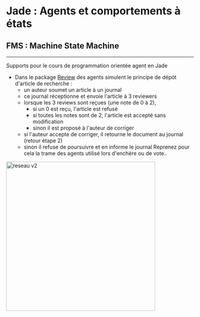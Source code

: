 # Jade : Agents et comportements à états

## FMS : Machine State Machine

---

Supports pour le cours de programmation orientée agent en Jade


- Dans le package [Review](https://github.com/EmmanuelADAM/jade/blob/master/fsm/review/) des agents simulent le principe
  de dépôt d'article de recherche :
    - un auteur soumet un article à un journal
    - ce journal réceptionne et envoie l'article à 3 reviewers
    - lorsque les 3 reviews sont reçues (une note de 0 à 2),
        - si un 0 est reçu, l'article est refusé
        - si toutes les notes sont de 2, l'article est accepté sans modification
        - sinon il est proposé à l'auteur de corriger
    - si l'auteur accepte de corriger, il retourne le document au journal (retour étape 2)
    - sinon il refuse de poursuivre et en informe le journal Reprenez pour cela la trame des agents utilisé lors
      d'enchère ou de vote..

<!-- 
```
@startuml fsmReview

hide empty description

[*] -> A:soumission
A:soumission -- > J:reception
state JDispatch <<fork>>
J:reception -- > JDispatch
JDispatch -- > R1:Relecture
JDispatch -- > R2:Relecture
JDispatch -- > R3:Relecture
state JCollect <<fork>>
R1:Relecture -- > JCollect
R2:Relecture -- > JCollect
R3:Relecture -- > JCollect
state resultat <<choice>>
JCollect -- > resultat
resultat -- > J:Refus
resultat -- > J:Acceptation
resultat -- > J:Corrections
J:Refus -- > [*]
J:Acceptation -- > [*]
J:Corrections -- > A:Decision 
state decision <<choice>>
A:Decision -- > decision
A:ReSoumission <-- decision
A:Abandon <-- decision
J:reception <-- A:ReSoumission
[*] <- A:Abandon 
@enduml```
-->

<img src="fsmReview.png" alt="reseau v2" height="400"/>

